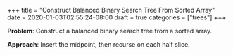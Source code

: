 +++
title = "Construct Balanced Binary Search Tree From Sorted Array"
date = 2020-01-03T02:55:24-08:00
draft = true
categories = ["trees"]
+++

**Problem**: Construct a balanced binary search tree from a sorted array.

**Approach**: Insert the midpoint, then recurse on each half slice.

